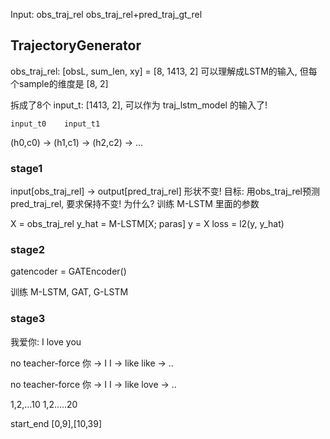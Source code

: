 
Input: obs_traj_rel
obs_traj_rel+pred_traj_gt_rel

## TrajectoryGenerator

obs_traj_rel: [obsL, sum_len, xy] = [8, 1413, 2]
可以理解成LSTM的输入, 但每个sample的维度是 [8, 2]

拆成了8个 input_t: [1413, 2], 可以作为 traj_lstm_model 的输入了!

    input_t0    input_t1
(h0,c0) -> (h1,c1) -> (h2,c2) -> ...

### stage1
input[obs_traj_rel] -> output[pred_traj_rel]
形状不变!
目标: 用obs_traj_rel预测pred_traj_rel, 要求保持不变!
为什么? 训练 M-LSTM 里面的参数

X = obs_traj_rel
y_hat = M-LSTM[X; paras]
y = X
loss = l2(y, y_hat)

<!-- y = X
y_hat = Encoder(Decoder(X))
loss = l2(y, y_hat) -->

### stage2

gatencoder = GATEncoder()

训练 M-LSTM, GAT, G-LSTM

### stage3


我爱你: I love you

no teacher-force
你 -> I
I -> like
like -> ..

no teacher-force
你 -> I
I -> like
love -> ..


1,2,...10
1,2.....20

start_end
[0,9],[10,39]
